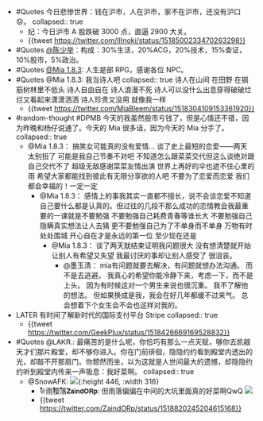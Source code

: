 - #Quotes 今日悲惨世界：钱在沪市，人在沪市，家不在沪市，还没有沪口 😟。
  collapsed:: true
	- 纪：今日沪市 A 股跌破 3000 点，直逼 2900 大关。
	- {{tweet https://twitter.com/IIInoki/status/1518500233470263298}}
- #Quotes [@陈少举](https://twitter.com/chenshaoju)：构成：30%生活，20%ACG，20%技术，15%查证，10%股市，5%政治。
- #Quotes [@Mia 1.8.3](https://twitter.com/MiaBleem): 人生是部 RPG，感谢各位 NPC。
- #Quotes @Mia 1.8.3: 我当诗人吧
  collapsed:: true
  诗人在山间 在田野 在钢筋树林里不低头
  诗人自由自在  诗人浪漫不死
  诗人可以没什么出息穿得破破烂烂又看起来潇潇洒洒
  诗人珍贵又没用 
  就像我一样
	- {{tweet https://twitter.com/MiaBleem/status/1518304109153361920}}
- #random-thought #DPMB 今天的我虽然股市亏钱了，但是心情还不错，因为昨晚和杨仔说通了。今天的 Mia 很多话，因为今天的 Mia 分手了。
  collapsed:: true
	- @Mia 1.8.3：
	  搞笑女可能真的没有爱情… 
	  谈了史上最短的恋爱——两天
	  太别扭了  可能是我自己节奏不对吧 
	  不知道怎么跟菜菜交代但这么谈绝对跟自己交代不了
	  超级无敌感谢菜菜友情出演
	  世界上再好的伞也遮不住心里的雨
	  希望大家都能找到彼此有无限分享欲的人吧  不要为了恋爱而恋爱
	  我们都会幸福的！一定一定
		- @Mia 1.8.3：
		  感情上的事我其实一直都不擅长，说不会谈恋爱不知道自己要什么都是认真的。但过往的几段不那么成功的恋情教会我最重要的一课就是不要勉强
		  不要勉强自己耗费青春等谁长大
		  不要勉强自己隐瞒真实想法让人去猜
		  更不要勉强自己为了不单身而不单身
		  万物有时 处处围城 
		  开心自在才是永远的第一位
		  至少现在还是
			- @Mia 1.8.3：
			  谈了两天就结束证明我问题很大
			  没有想清楚就开始  
			  让别人有希望又失望
			  我最讨厌的事却让别人感受了
			  很沮丧。
				- @墨玉清：
				  mia有问题就要去解决，有问题就想办法沟通。
				  而不是去逃避。
				  我真心的希望你能冷静下来，考虑一下，而不是上头。
				  因为有时候这对一个男生来说也很沉重。
				  我不了解他的想法。
				  但如果换成是我，我会在好几年都缓不过来气。
				  总会想着下个女生会不会也这样对我的。
- LATER 有时间了解新时代的国际支付平台 Stripe
  collapsed:: true
	- {{tweet https://twitter.com/GeekPlux/status/1518426669169528832}}
- #Quotes @ᏞᎪᏦᏒ.: 最痛苦的是什么呢，你恰巧有那么一点天赋，够你去凯觎天才们那片殿堂，却不够你进入。你在门前徘徊，隐隐约约看到殿堂内透出的光，却敲不开那扇门。你颓然而坐，以为这就是人世间最大的遗憾，却隐隐约约听到殿堂内传来一声吸息：我好菜啊。
  collapsed:: true
	- @SnowAFK: ![](https://image-host-1255524710.cos.ap-beijing.myqcloud.com/img/202204301515908.png){:height 446, :width 316}
		- @۫۫۫۫۫۫۫۫۫۫雨۫۫۫۫۫۫۫۫۫۫樱۫۫۫۫۫۫۫۫۫۫落۫𝗭𝗮𝗶𝗻𝗱𝗢𝗥𝗽: 但雨落偏偏在中间的大坑里面真的好菜啊QwQ
		  ![](https://image-host-1255524710.cos.ap-beijing.myqcloud.com/img/202204301516875.png)
		- {{tweet https://twitter.com/ZaindORp/status/1518820245204615168}}